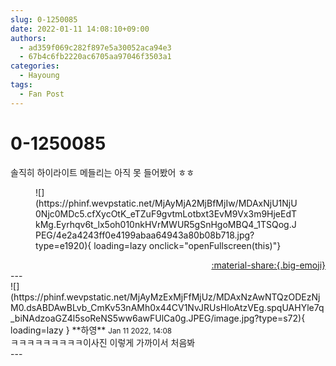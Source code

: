 ```yaml
---
slug: 0-1250085
date: 2022-01-11 14:08:10+09:00
authors:
  - ad359f069c282f897e5a30052aca94e3
  - 67b4c6fb2220ac6705aa97046f3503a1
categories:
  - Hayoung
tags:
  - Fan Post
---
```


# 0-1250085

<div class="post-container" markdown="1">
<div class="content-container md-sidebar__scrollwrap" markdown="1">

솔직히 하이라이트 메들리는 아직 못 들어봤어 ㅎㅎ
<figure markdown="1">
![](https://phinf.wevpstatic.net/MjAyMjA2MjBfMjIw/MDAxNjU1NjU0Njc0MDc5.cfXycOtK_eTZuF9gvtmLotbxt3EvM9Vx3m9HjeEdTkMg.Eyrhqv6t_lx5oh010nkHVrMWUR5gSnHgoMBQ4_1TSQog.JPEG/4e2a4243ff0e4199abaa64943a80b08b718.jpg?type=e1920){ loading=lazy onclick="openFullscreen(this)"}
</figure>


</div>
</div>

<div style="text-align: right;" markdown="1">
<a href="https://weverse.io/fromis9/fanpost/0-1250085" style="text-align: right;">:material-share:{.big-emoji}</a>
</div>
---

<div class="comments-container md-sidebar__scrollwrap" markdown="1">
<div class="comment" markdown="1">
<div class='id-container' markdown="1">
![](https://phinf.wevpstatic.net/MjAyMzExMjFfMjUz/MDAxNzAwNTQzODEzNjM0.dsABDAwBLvb_CmKv53nAMh0x44CV1NvJRUsHloAtzVEg.spqUAHYle7q_biNAdzoaGZ4l5soReNS5ww6awFUlCa0g.JPEG/image.jpg?type=s72){ loading=lazy }
**<span class="artist">하영</span>** <small>Jan 11 2022, 14:08</small><br>
</div>
<div class='comment-body' markdown="1">
ㅋㅋㅋㅋㅋㅋㅋㅋㅋ이사진 이렇게 가까이서 처음봐
</div>
</div>
</div>
---
